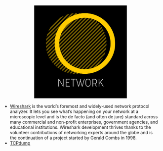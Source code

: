 <p align="center"> 
 <img src="https://github.com/fralabi/images/blob/main/NETWORK.png" height="300" width="300"  style="align:center">
</p>

- [Wireshark](https://www.wireshark.org/) is the world’s foremost and widely-used network protocol analyzer. It lets you see what’s happening on your network at a microscopic level and is the de facto (and often de jure) standard across many commercial and non-profit enterprises, government agencies, and educational institutions. Wireshark development thrives thanks to the volunteer contributions of networking experts around the globe and is the continuation of a project started by Gerald Combs in 1998. <br>
- [TCPdump](https://www.tcpdump.org/) <br>

